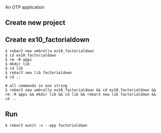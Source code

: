 An OTP application

Create new project
----	
Create ex10_factorialdown
----	
	$ rebar3 new umbrella ex10_factorialdown
	$ cd ex10_factorialdown
	$ rm -R apps
	$ mkdir lib
	$ cd lib
	$ rebar3 new lib factorialdown
	$ cd ..
	
	# all commands in one string
	$ rebar3 new umbrella ex10_factorialdown && cd ex10_factorialdown && rm -R apps && mkdir lib && cd lib && rebar3 new lib factorialdown && cd ..

Run
-----
	$ rebar3 eunit -v --app factorialdown
	
